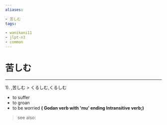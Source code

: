 ```yaml
---
aliases:
    
- 苦しむ
tags:
    
- wanikani11
- jlpt-n3
- common
---
```


# 苦しむ
---
1).
,苦しむ > くるしむ,くるしむ

- to suffer
- to groan
- to be worried
**( Godan verb with 'mu' ending Intransitive verb;)**
> see also: 
            